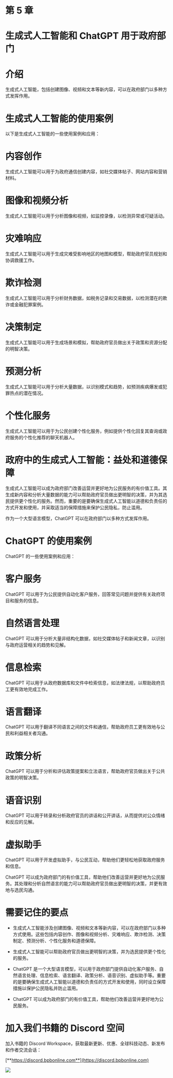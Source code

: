# 第 5 章

# 生成式人工智能和 ChatGPT 用于政府部门

# 介绍

生成式人工智能，包括创建图像、视频和文本等新内容，可以在政府部门以多种方式发挥作用。

# 生成式人工智能的使用案例

以下是生成式人工智能的一些使用案例和应用：

# 内容创作

生成式人工智能可以用于为政府通信创建内容，如社交媒体帖子、网站内容和营销材料。

# 图像和视频分析

生成式人工智能可以用于分析图像和视频，如监控录像，以检测异常或可疑活动。

# 灾难响应

生成式人工智能可以用于生成灾难受影响地区的地图和模型，帮助政府官员规划和协调救援工作。

# 欺诈检测

生成式人工智能可以用于分析财务数据，如税务记录和交易数据，以检测潜在的欺诈或金融犯罪案例。

# 决策制定

生成式人工智能可以用于生成场景和模拟，帮助政府官员做出关于政策和资源分配的明智决策。

# 预测分析

生成式人工智能可以用于分析大量数据，以识别模式和趋势，如预测疾病爆发或犯罪热点的潜在情况。

# 个性化服务

生成式人工智能可以用于为公民创建个性化服务，例如提供个性化回复其查询或政府服务的个性化推荐的聊天机器人。

# 政府中的生成式人工智能：益处和道德保障

生成式人工智能可以成为政府部门改善运营并更好地为公民服务的有价值工具。其生成新内容和分析大量数据的能力可以帮助政府官员做出更明智的决策，并为其选民提供更个性化的服务。然而，重要的是要确保生成式人工智能以道德和负责任的方式开发和使用，并采取适当的保障措施来保护公民隐私，防止滥用。

作为一个大型语言模型，ChatGPT 可以在政府部门以多种方式发挥作用。

# ChatGPT 的使用案例

ChatGPT 的一些使用案例和应用：

# 客户服务

ChatGPT 可以用于为公民提供自动化客户服务，回答常见问题并提供有关政府项目和服务的信息。

# 自然语言处理

ChatGPT 可以用于分析大量非结构化数据，如社交媒体帖子和新闻文章，以识别与政府运营相关的趋势和见解。

# 信息检索

ChatGPT 可以用于从政府数据库和文件中检索信息，如法律法规，以帮助政府员工更有效地完成工作。

# 语言翻译

ChatGPT 可以用于翻译不同语言之间的文件和通信，帮助政府员工更有效地与公民和利益相关者沟通。

# 政策分析

ChatGPT 可以用于分析和评估政策提案和立法语言，帮助政府官员做出关于公共政策的明智决策。

# 语音识别

ChatGPT 可以用于转录和分析政府官员的讲话和公开讲话，从而提供对公众情绪和反应的见解。

# 虚拟助手

ChatGPT 可以用于开发虚拟助手，与公民互动，帮助他们更轻松地获取政府服务和信息。

ChatGPT 可以成为政府部门的有价值工具，帮助他们改善运营并更好地为公民服务。其处理和分析自然语言的能力可以帮助政府官员做出更明智的决策，并更有效地与选民沟通。

# 需要记住的要点

+   生成式人工智能涉及创建图像、视频和文本等新内容，可以在政府部门以多种方式使用。这些包括内容创作、图像和视频分析、灾难响应、欺诈检测、决策制定、预测分析、个性化服务和道德保障。

+   生成式人工智能可以帮助政府官员做出更明智的决策，并为选民提供更个性化的服务。

+   ChatGPT 是一个大型语言模型，可以用于政府部门提供自动化客户服务、自然语言处理、信息检索、语言翻译、政策分析、语音识别、虚拟助手等。重要的是要确保生成式人工智能以道德和负责任的方式开发和使用，同时设立保障措施以保护公民隐私并防止滥用。

+   ChatGPT 可以成为政府部门的有价值工具，帮助他们改善运营并更好地为公民服务。

# 加入我们书籍的 Discord 空间

加入书籍的 Discord Workspace，获取最新更新、优惠、全球科技动态、新发布和作者交流会话：

[**https://discord.bpbonline.com**](https://discord.bpbonline.com)

![](img/dis.jpg)
